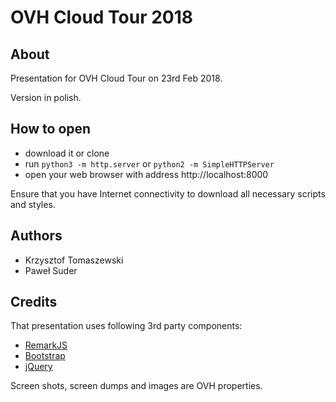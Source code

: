 # OVH Cloud Tour 2018

## About

Presentation for OVH Cloud Tour on 23rd Feb 2018.

Version in polish.

## How to open

- download it or clone
- run `python3 -m http.server` or `python2 -m SimpleHTTPServer`
- open your web browser with address http://localhost:8000

Ensure that you have Internet connectivity to download all necessary scripts and styles.

## Authors

* Krzysztof Tomaszewski
* Paweł Suder

## Credits

That presentation uses following 3rd party components:

- [RemarkJS](https://remarkjs.com)
- [Bootstrap](https://getbootstrap.com)
- [jQuery](https://jquery.com)

Screen shots, screen dumps and images are OVH properties.
